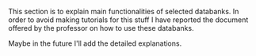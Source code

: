 This section is to explain main functionalities of selected databanks. In order to avoid making tutorials for this stuff I have reported the document offered by the professor on how to use these databanks. 

Maybe in the future I'll add the detailed explanations.
